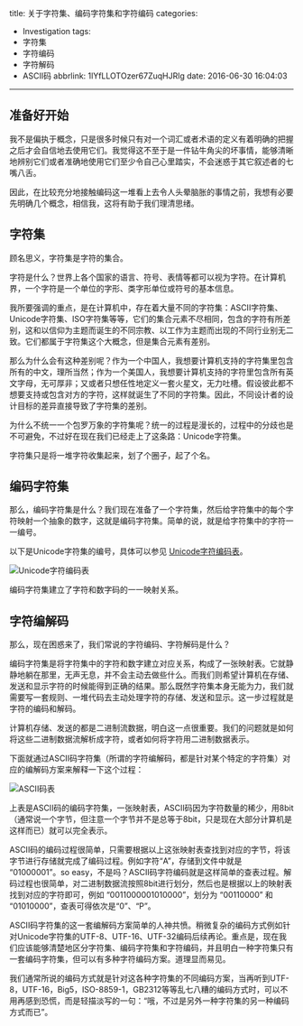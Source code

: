 title: 关于字符集、编码字符集和字符编码
categories:
  - Investigation
tags:
  - 字符集
  - 字符编码
  - 字符解码
  - ASCII码
abbrlink: 1lYfLLOTOzer67ZuqHJRlg
date: 2016-06-30 16:04:03
---
## 准备好开始 
我不是偏执于概念，只是很多时候只有对一个词汇或者术语的定义有着明确的把握之后才会自信地去使用它们。我觉得这不至于是一件钻牛角尖的坏事情，能够清晰地辨别它们或者准确地使用它们至少令自己心里踏实，不会迷惑于其它叙述者的七嘴八舌。

因此，在比较充分地接触编码这一堆看上去令人头晕脑胀的事情之前，我想有必要先明确几个概念，相信我，这将有助于我们理清思绪。

<!--more-->

## 字符集
顾名思义，字符集是字符的集合。

字符是什么？世界上各个国家的语言、符号、表情等都可以视为字符。在计算机界，一个字符是一个单位的字形、类字形单位或符号的基本信息。

我所要强调的重点，是在计算机中，存在着大量不同的字符集：ASCII字符集、Unicode字符集、ISO字符集等等，它们的集合元素不尽相同，包含的字符有所差别，这和以信仰为主题而诞生的不同宗教、以工作为主题而出现的不同行业别无二致。它们都属于字符集这个大概念，但是集合元素有差别。

那么为什么会有这种差别呢？作为一个中国人，我想要计算机支持的字符集里包含所有的中文，理所当然；作为一个美国人，我想要计算机支持的字符里包含所有英文字母，无可厚非；又或者只想任性地定义一套火星文，无力吐槽。假设彼此都不想要支持或包含对方的字符，这样就诞生了不同的字符集。因此，不同设计者的设计目标的差异直接导致了字符集的差别。

为什么不统一一个包罗万象的字符集呢？统一的过程是漫长的，过程中的分歧也是不可避免，不过好在现在我们已经走上了这条路：Unicode字符集。

字符集只是将一堆字符收集起来，划了个圈子，起了个名。

## 编码字符集
那么，编码字符集是什么？我们现在准备了一个字符集，然后给字符集中的每个字符映射一个抽象的数字，这就是编码字符集。简单的说，就是给字符集中的字符一一编号。

以下是Unicode字符集的编号，具体可以参见 [Unicode字符编码表](http://unicode-table.com/en/)。

![Unicode字符编码表](http://o6lqh5p0j.bkt.clouddn.com/unicode%E5%AD%97%E7%AC%A6%E7%BC%96%E7%A0%81%E8%A1%A8.png)


编码字符集建立了字符和数字码的一一映射关系。

## 字符编解码
那么，现在困惑来了，我们常说的字符编码、字符解码是什么？

编码字符集是将字符集中的字符和数字建立对应关系，构成了一张映射表。它就静静地躺在那里，无声无息，并不会主动去做些什么。而我们则希望计算机在存储、发送和显示字符的时候能得到正确的结果。那么既然字符集本身无能为力，我们就需要写一套规则、一堆代码去主动处理字符的存储、发送和显示。这一步过程就是字符的编码和解码。

计算机存储、发送的都是二进制流数据，明白这一点很重要。我们的问题就是如何将这些二进制数据流解析成字符，或者如何将字符用二进制数据表示。

下面就通过ASCII码字符集（所谓的字符编解码，都是针对某个特定的字符集）对应的编解码方案来解释一下这个过程：

![ASCII码表](http://o6lqh5p0j.bkt.clouddn.com/AC5133B5-0FDE-4B29-B277-16EB294FDA22.png)

上表是ASCII码的编码字符集，一张映射表，ASCII码因为字符数量的稀少，用8bit（通常说一个字节，但注意一个字节并不是总等于8bit，只是现在大部分计算机是这样而已）就可以完全表示。

ASCII码的编码过程很简单，只需要根据以上这张映射表查找到对应的字节，将该字节进行存储就完成了编码过程。例如字符“A”，存储到文件中就是 “01000001”。so easy，不是吗？ASCII码字符编码就是这样简单的查表过程。解码过程也很简单，对二进制数据流按照8bit进行划分，然后也是根据以上的映射表找到对应的字符即可，例如 “0011000001010000”，划分为 “00110000” 和 “01010000”，查表可得依次是“0”、“P”。

ASCII码字符集的这一套编解码方案简单的人神共愤。稍微复杂的编码方式例如针对Unicode字符集的UTF-8、UTF-16、UTF-32编码后续再论。重点是，现在我们应该能够清楚地区分字符集、编码字符集和字符编码，并且明白一种字符集只有一套编码字符集，但可以有多种字符编码方案。道理显而易见。

我们通常所说的编码方式就是针对这各种字符集的不同编码方案，当再听到UTF-8，UTF-16，Big5，ISO-8859-1，GB2312等等乱七八糟的编码方式时，可以不用再感到恐慌，而是轻描淡写的一句：“哦，不过是另外一种字符集的另一种编码方式而已”。
